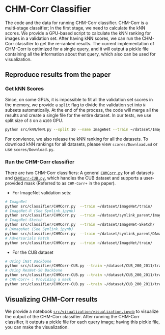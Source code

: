 # CHM-Corr Classifier

The code and the data for running CHM-Corr classifier. CHM-Corr is a multi-stage classifier; In the first stage, we need to calculate the kNN scores. We provide a GPU-based script to calculate the kNN ranking for images in a validation set. After having kNN scores, we can run the CHM-Corr classifier to get the re-ranked results. The current implementation of CHM-Corr is optimized for a single query, and it will output a pickle file containing all the information about that query, which also can be used for visualization.


## Reproduce results from the paper

### Get kNN Scores

Since, on some GPUs, it is impossible to fit all the validation set scores in the memory, we provide a `split` flag to divide the validation set into `N` subsets automatically. At the end of the process, the code will merge all the results and create a single file for the entire dataset. In our tests, we use split size of `8` on a `A100` GPU.

```bash
python src/kNN/kNN.py --split 10 --name ImageNet --train ~/dataset/ImageNet/train/ --val ~/dataset/ImageNet/val/ --out scores/
```

For convience, we also release the kNN ranking for all the datasets. To download kNN rankings for all datasets, please view `scores/Download.md` or use `scores/Download.py`.

### Run the CHM-Corr classifier

There are two CHM-Corr classifiers: A general [`CHMCorr.py`](https://github.com/anguyen8/visual-correspondence-XAI/blob/main/CHM-Corr/src/classifier/CHMCorr.py) for all datasets and [`CHMCorr-CUB.py`](https://github.com/anguyen8/visual-correspondence-XAI/blob/main/CHM-Corr/src/classifier/CHMCorr-CUB.py), which handles the CUB dataset and supports a user-provided mask (Referred to as `CHM-Corr+` in the paper).

* For ImageNet validation sets:

```bash
# ImageNet
python src/classifier/CHMCorr.py  --train ~/dataset/ImageNet/train/             --val ~/dataset/ImageNet/val/ --out ~/output/ImageNet --knn scores/ImageNet.pickle 
# ImageNet-R (See Symlink.ipynb)
python src/classifier/CHMCorr.py  --train ~/dataset/symlink_parent/ImageNet-R/  --val ~/dataset/ImageNet-R/ --out ~/output/ImageNet-R --knn scores/ImageNet-R.pickle 
# ImageNet-Sketch
python src/classifier/CHMCorr.py  --train ~/dataset/ImageNet-Sketch/            --val ~/dataset/ImageNet-Sketch/ --out ~/output/ImageNet-Sketch --knn scores/ImageNet-Sketch.pickle 
# DAmageNet (See Symlink.ipynb)
python src/classifier/CHMCorr.py  --train ~/dataset/symlink_parent/DAmageNet/   --val ~/dataset/DAmageNet/ --out ~/output/DAmageNet --knn scores/DAmageNet.pickle  --transform multi
# Adversarials Patch
python src/classifier/CHMCorr.py  --train ~/dataset/ImageNet/train/             --val ~/dataset/Adversarials --1out ~/output/Adversarials --knn scores/Adversarials.pickle  --transform multi
```

* For the CUB dataset

```bash
# Using iNat Backbone
python src/classifier/CHMCorr-CUB.py --train ~/dataset/CUB_200_2011/train/ --val ~/dataset/CUB_200_2011/test/ --out ~/output/CUB-iNat/ --knn scores/CUB-iNaturalist.pickle  --model inat
# Using ResNet-50 Backbone
python src/classifier/CHMCorr-CUB.py --train ~/dataset/CUB_200_2011/train/ --val ~/dataset/CUB_200_2011/test/ --out ~/output/CUB-ResNet/ --knn scores/scores/CUB-ResNet-50.pickle  --model resnet50
# CHM-Corr+ : Providing a mask 
python src/classifier/CHMCorr-CUB.py --train ~/dataset/CUB_200_2011/train/ --val ~/dataset/CUB_200_2011/test/ --out ~/output/CUB-iNat-Masked/ --knn scores/CUB-iNaturalist.pickle  --model inat --mask masks/CUB-Mask-Top5.pkl
```

## Visualizing CHM-Corr results

We provide a notebook [`src/visualization/visualization.ipynb`](https://github.com/anguyen8/visual-correspondence-XAI/blob/main/CHM-Corr/src/visualization/visualization.ipynb) to visualize the output of the CHM-Corr classifier. After running the CHM-Corr classifier, it outputs a pickle file for each query image; having this pickle file, you can make the visualization.

